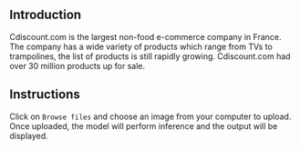 ## Introduction
Cdiscount.com is the largest non-food e-commerce company in France. The company has a wide variety of products which range from TVs to trampolines, the list of products is still rapidly growing. Cdiscount.com had over 30 million products up for sale.
## Instructions
Click on `Browse files` and choose an image from your computer to upload.  
Once uploaded, the model will perform inference and the output will be displayed.  
